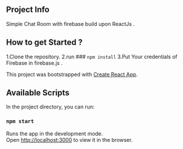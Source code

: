 ## Project Info

Simple Chat Room with firebase build upon ReactJs .

## How to get Started ?

1.Clone the repository.
2.run ### `npm install`
3.Put Your credentials of Firebase in firebase.js .

This project was bootstrapped with [Create React App](https://github.com/facebook/create-react-app).

## Available Scripts

In the project directory, you can run:

### `npm start`

Runs the app in the development mode.<br />
Open [http://localhost:3000](http://localhost:3000) to view it in the browser.

